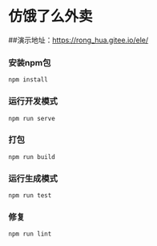 # 仿饿了么外卖

##演示地址：<https://rong_hua.gitee.io/ele/>

### 安装npm包
```
npm install
```

### 运行开发模式
```
npm run serve
```

### 打包
```
npm run build
```

### 运行生成模式
```
npm run test
```

### 修复
```
npm run lint
```
